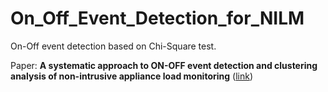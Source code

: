 # On_Off_Event_Detection_for_NILM

On-Off event detection based on Chi-Square test. 

Paper: __A systematic approach to ON-OFF event detection and
clustering analysis of non-intrusive appliance load monitoring__ ([link](https://journal.hep.com.cn/fie/EN/article/downloadArticleFile.do?attachType=PDF&id=12118&title=10.1007-s11708-015-0358-6))
